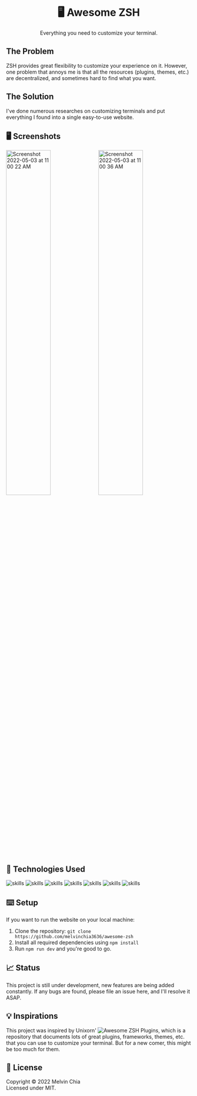 <center><h1 align="center">🖥 Awesome ZSH</h1></center>

<p align="center">Everything you need to customize your terminal.</p>

## The Problem

ZSH provides great flexibility to customize your experience on it. However, one problem that annoys me is that all the resources (plugins, themes, etc.) are decentralized, and sometimes hard to find what you want.

## The Solution

I've done numerous researches on customizing terminals and put everything I found into a single easy-to-use website.

## 🖥 Screenshots

<div>

  <img width="49%" alt="Screenshot 2022-05-03 at 11 00 22 AM" src="https://user-images.githubusercontent.com/64565584/166399908-bc8e9496-b292-4197-9dd3-6d6b418994c7.png">
  <img width="49%" alt="Screenshot 2022-05-03 at 11 00 36 AM" src="https://user-images.githubusercontent.com/64565584/166399918-5c416e89-30f0-4b4f-9618-b437840faa5d.png">

  
</div>

## 🔬 Technologies Used 

![skills](https://img.shields.io/badge/-JAVASCRIPT-FF0000?style=for-the-badge&logo=javascript&logoColor=white&color=red)
![skills](https://img.shields.io/badge/-HTML-FF0000?style=for-the-badge&logo=html5&logoColor=white&color=green)
![skills](https://img.shields.io/badge/-CSS-FF0000?style=for-the-badge&logo=css3&logoColor=white&color=indigo)
![skills](https://img.shields.io/badge/-TAILWIND_CSS-FF0000?style=for-the-badge&logo=tailwindcss&logoColor=white&color=22D3EE)
![skills](https://img.shields.io/badge/-NEXT_JS-FF0000?style=for-the-badge&logo=vercel&logoColor=white&color=black)
![skills](https://img.shields.io/badge/-FIGMA-FF0000?style=for-the-badge&logo=figma&logoColor=white&color=red)
![skills](https://img.shields.io/badge/-PYTHON-FF0000?style=for-the-badge&logo=python&logoColor=white&color=yellow)

## ⌨️ Setup

If you want to run the website on your local machine:
1. Clone the repository: `git clone https://github.com/melvinchia3636/awesome-zsh`
2. Install all required dependencies using `npm install`
3. Run `npm run dev` and you're good to go.

## 📈 Status

This project is still under development, new features are being added constantly. If any bugs are found, please file an issue here, and I'll resolve it ASAP.

## 💡 Inspirations 

This project was inspired by Unixorn' ![Awesome ZSH Plugins](https://github.com/unixorn/awesome-zsh-plugins), which is a repository that documents lots of great plugins, frameworks, themes, etc. that you can use to customize your terminal. But for a new comer, this might be too much for them.
 
## 📄 License

Copyright © 2022 Melvin Chia<br/>
Licensed under MIT.

